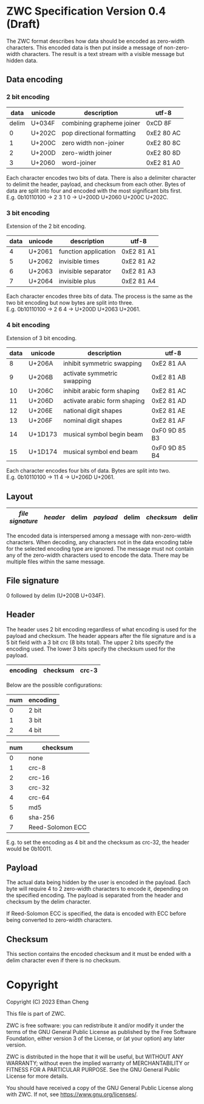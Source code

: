 # ZWC Specification Version 0.4 (Draft)

The ZWC format describes how data should be encoded as zero-width characters.
This encoded data is then put inside a message of non-zero-width characters.
The result is a text stream with a visible message but hidden data.

## Data encoding

### 2 bit encoding

| data  | unicode |        description         |   utf-8    |
|-------|---------|----------------------------|------------|
| delim | U+034F  | combining grapheme joiner  | 0xCD 8F    |
| 0     | U+202C  | pop directional formatting | 0xE2 80 AC |
| 1     | U+200C  | zero width non-joiner      | 0xE2 80 8C |
| 2     | U+200D  | zero-width joiner          | 0xE2 80 8D |
| 3     | U+2060  | word-joiner                | 0xE2 81 A0 |

Each character encodes two bits of data. There is also a delimiter character
to delimit the header, payload, and checksum from each other. Bytes of data are
split into four and encoded with the most significant bits first.  
E.g. 0b10110100 -> 2 3 1 0 -> U+200D U+2060 U+200C U+202C.

### 3 bit encoding

Extension of the 2 bit encoding.

| data | unicode |     description      |   utf-8    |
|------|---------|----------------------|------------|
|    4 | U+2061  | function application | 0xE2 81 A1 |
|    5 | U+2062  | invisible times      | 0xE2 81 A2 |
|    6 | U+2063  | invisible separator  | 0xE2 81 A3 |
|    7 | U+2064  | invisible plus       | 0xE2 81 A4 |

Each character encodes three bits of data. The process is the same as the two
bit encoding but now bytes are split into three.  
E.g. 0b10110100 -> 2 6 4 -> U+200D U+2063 U+2061.

### 4 bit encoding

Extension of 3 bit encoding.

| data | unicode |         description          |     utf-8     |
|------|---------|------------------------------|---------------|
|    8 | U+206A  | inhibit symmetric swapping   | 0xE2 81 AA    |
|    9 | U+206B  | activate symmetric swapping  | 0xE2 81 AB    |
|   10 | U+206C  | inhibit arabic form shaping  | 0xE2 81 AC    |
|   11 | U+206D  | activate arabic form shaping | 0xE2 81 AD    |
|   12 | U+206E  | national digit shapes        | 0xE2 81 AE    |
|   13 | U+206F  | nominal digit shapes         | 0xE2 81 AF    |
|   14 | U+1D173 | musical symbol begin beam    | 0xF0 9D 85 B3 |
|   15 | U+1D174 | musical symbol end beam      | 0xF0 9D 85 B4 |

Each character encodes four bits of data. Bytes are split into two.  
E.g. 0b10110100 -> 11 4 -> U+206D U+2061.

## Layout

| *file signature* | *header* | delim | *payload* | delim | *checksum* | delim |
|------------------|----------|-------|-----------|-------|------------|-------|

The encoded data is interspersed among a message with non-zero-width characters.
When decoding, any characters not in the data encoding table for the selected
encoding type are ignored. The message must not contain any of the zero-width
characters used to encode the data. There may be multiple files within the same
message.

## File signature

0 followed by delim (U+200B U+034F).

## Header

The header uses 2 bit encoding regardless of what encoding is used for the
payload and checksum. The header appears after the file signature and is a
5 bit field with a 3 bit crc (8 bits total). The upper 2 bits specify the
encoding used. The lower 3 bits specify the checksum used for the payload.

| encoding | checksum | crc-3 |
|----------|----------|-------|

Below are the possible configurations:

| num | encoding |
|-----|----------|
|   0 | 2 bit    |
|   1 | 3 bit    |
|   2 | 4 bit    |

| num |     checksum     |
|-----|------------------|
|   0 | none             |
|   1 | crc-8            |
|   2 | crc-16           |
|   3 | crc-32           |
|   4 | crc-64           |
|   5 | md5              |
|   6 | sha-256          |
|   7 | Reed-Solomon ECC |

E.g. to set the encoding as 4 bit and the checksum as crc-32, the header would
be 0b10011.

## Payload

The actual data being hidden by the user is encoded in the payload. Each byte
will require 4 to 2 zero-width characters to encode it, depending on the
specified encoding. The payload is separated from the header and checksum by
the delim character.

If Reed-Solomon ECC is specified, the data is encoded with ECC before being
converted to zero-width characters.

## Checksum

This section contains the encoded checksum and it must be ended with a delim
character even if there is no checksum.

# Copyright

Copyright (C) 2023 Ethan Cheng

This file is part of ZWC.

ZWC is free software: you can redistribute it and/or modify it under the
terms of the GNU General Public License as published by the Free Software
Foundation, either version 3 of the License, or (at your option) any
later version.

ZWC is distributed in the hope that it will be useful, but WITHOUT ANY
WARRANTY; without even the implied warranty of MERCHANTABILITY or FITNESS
FOR A PARTICULAR PURPOSE. See the GNU General Public License for more
details.

You should have received a copy of the GNU General Public License along
with ZWC. If not, see <https://www.gnu.org/licenses/>.
